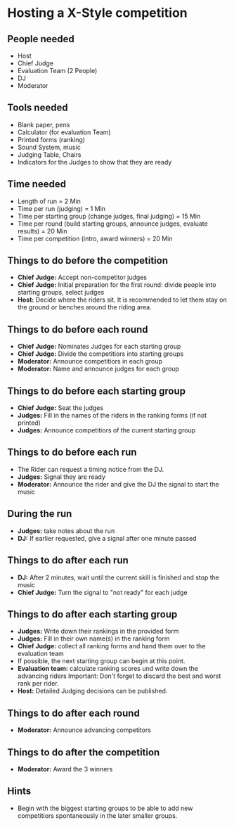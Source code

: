 # Hosting a X-Style competition

## People needed
* Host
* Chief Judge
* Evaluation Team (2 People)
* DJ
* Moderator

## Tools needed
* Blank paper, pens
* Calculator (for evaluation Team)
* Printed forms (ranking)
* Sound System, music
* Judging Table, Chairs
* Indicators for the Judges to show that they are ready

## Time needed
* Length of run = 2 Min
* Time per run (judging) = 1 Min
* Time per starting group (change judges, final judging) = 15 Min
* Time per round (build starting groups, announce judges, evaluate results) = 20 Min
* Time per competition (intro, award winners) = 20 Min

## Things to do before the competition
* **Chief Judge:** Accept non-competitor judges
* **Chief Judge:** Initial preparation for the first round: divide people into starting groups, select judges
* **Host:** Decide where the riders sit.
It is recommended to let them stay on the ground or benches around the riding area.

## Things to do before each round
* **Chief Judge:** Nominates Judges for each starting group
* **Chief Judge:** Divide the competitiors into starting groups
* **Moderator:** Announce competitiors in each group
* **Moderator:** Name and announce judges for each group

## Things to do before each starting group
* **Chief Judge:** Seat the judges
* **Judges:** Fill in the names of the riders in the ranking forms (if not printed)
* **Judges:** Announce competitiors of the current starting group

## Things to do before each run
* The Rider can request a timing notice from the DJ.
* **Judges:** Signal they are ready
* **Moderator:** Announce the rider and give the DJ the signal to start the music

## During the run
* **Judges:** take notes about the run
* **DJ:** If earlier requested, give a signal after one minute passed

## Things to do after each run
* **DJ:** After 2 minutes, wait until the current skill is finished and stop the music
* **Chief Judge:** Turn the signal to "not ready" for each judge

## Things to do after each starting group
* **Judges:** Write down their rankings in the provided form
* **Judges:** Fill in their own name(s) in the ranking form
* **Chief Judge:** collect all ranking forms and hand them over to the evaluation team
* If possible, the next starting group can begin at this point.
* **Evaluation team:** calculate ranking scores und write down the advancing riders
Important: Don't forget to discard the best and worst rank per rider.
* **Host:** Detailed Judging decisions can be published.

## Things to do after each round
* **Moderator:** Announce advancing competitors

## Things to do after the competition
* **Moderator:** Award the 3 winners

## Hints
* Begin with the biggest starting groups to be able to add new competitiors spontaneously in the later smaller groups.

